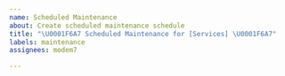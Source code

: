 ```yaml
---
name: Scheduled Maintenance
about: Create scheduled maintenance schedule
title: "\U0001F6A7 Scheduled Maintenance for [Services] \U0001F6A7"
labels: maintenance
assignees: modem7

---
```


<!-- Copy and paste variables from https://rextester.com/WXSMSA7692 -->
